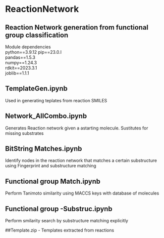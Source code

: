 # ReactionNetwork 
## Reaction Network generation from functional group classification <br />
Module dependencies <br />
python==3.9.12
pip==23.0.l<br />
pandas==1.5.3<br />
numpy==1.24.3<br />
rdkit==2023.3.1<br />
joblib==1.1.1 <br />

## TemplateGen.ipynb <br />
Used in generating teplates from reaction SMILES <br />
## Network_AllCombo.ipynb <br />
Generates Reaction network given a astarting molecule. Sustitutes for missing substrates <br />
## BitString Matches.ipynb <br />
Identify nodes in the reaction network that matches a certain substructure using Fingerprint and substructure matching
## Functional group Match.ipynb <br />
Perform Tanimoto similarity using MACCS keys with database of molecules <br />
## Functional group -Substruc.ipynb <br />
Perform smilarity search by substructure matching explicitly<br />

##Template.zip - Templates extracted from reactions<br />



